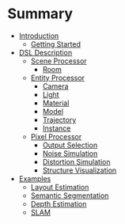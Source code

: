 # Summary
- [Introduction](./introduction.md)
  - [Getting Started](./user_manual.md)
- [DSL Description](./dsl.md)
  - [Scene Processor](./scene_processor.md)
    - [Room](./room.md)
    <!-- - [Js Query Sample Code](./js_query_sample.md) -->
  - [Entity Processor](./entity_processor.md)
    - [Camera](dsl/camera.md)
    - [Light](dsl/light.md)
    - [Material](dsl/material.md)
    - [Model](dsl/mesh.md)
    - [Trajectory](dsl/trajectory.md)
    - [Instance](dsl/instance.md)
    <!-- - [Transform](dsl/transform.md) -->
  - [Pixel Processor](./pixel_processor.md)
    - [Output Selection](./dsl/pixel_process/output_selection.md)
    - [Noise Simulation](./dsl/pixel_process/noise.md)
    - [Distortion Simulation](./dsl/pixel_process/distortion.md)
    - [Structure Visualization](./dsl/pixel_process/show_structure.md)
- [Examples](./examples.md)
  - [Layout Estimation](./examples/layout_estimation.md)
  - [Semantic Segmentation](./examples/semantic_segmentation.md)
  - [Depth Estimation](./examples/depth_estimation.md)
  - [SLAM](./examples/trajectory_sampling.md)
  <!-- - [Sweeping Robot](dsl/dsl_sample_code.md) -->